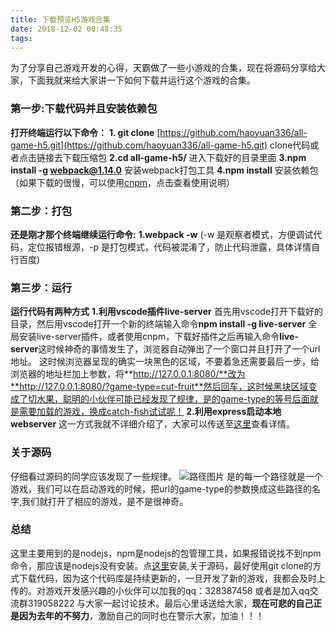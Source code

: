 ```yaml
---
title: 下载预览H5游戏合集
date: 2018-12-02 00:48:35
tags:
---
```

为了分享自己游戏开发的心得，天霸做了一些小游戏的合集，现在将源码分享给大家，下面我就来给大家讲一下如何下载并运行这个游戏的合集。
### **第一步:下载代码并且安装依赖包**
**打开终端运行以下命令：**
   **1. git clone** [https://github.com/haoyuan336/all-game-h5.git](https://github.com/haoyuan336/all-game-h5.git)  clone代码或者点击链接去下载压缩包
   **2.cd all-game-h5/** 进入下载好的目录里面
   **3.npm install -g webpack@1.14.0** 安装webpack打包工具
   **4.npm install** 安装依赖包（如果下载的很慢，可以使用[cnpm](https://npm.taobao.org/)，点击查看使用说明）
### **第二步：打包**
**还是刚才那个终端继续运行命令:**
**1.webpack -w** (-w 是观察者模式，方便调试代码，定位报错根源，-p 是打包模式，代码被混淆了，防止代码泄露，具体详情自行百度)
### **第三步：运行**
**运行代码有两种方式**
**1.利用vscode插件live-server**
首先用vscode打开下载好的目录，然后用vscode打开一个新的终端输入命令**npm install -g live-server** 全局安装live-server插件，或者使用cnpm，下载好插件之后再输入命令**live-server**这时候神奇的事情发生了，浏览器自动弹出了一个窗口并且打开了一个url地址。
这时候浏览器呈现的确实一块黑色的区域，不要着急还需要最后一步，给浏览器的地址栏加上参数，将**http://127.0.0.1:8080/**改为**http://127.0.0.1:8080/?game-type=cut-fruit**然后回车，这时候黑块区域变成了切水果，聪明的小伙伴可能已经发现了规律，是的game-type的等号后面就是需要加载的游戏，换成catch-fish试试呢！
**2.利用express启动本地webserver**
    这一方式我就不详细介绍了，大家可以传送至[这里](/2018/12/02/如何快速的启动一个本地的web服务-nodejs-express/)查看详情。
### **关于源码**
仔细看过源码的同学应该发现了一些规律。
![路径图片](/img/code-path.jpg)
是的每一个路径就是一个游戏，我们可以在启动游戏的时候，把url的game-type的参数换成这些路径的名字,我们就打开了相应的游戏，是不是很神奇。
### **总结**
这里主要用到的是nodejs，npm是nodejs的包管理工具，如果报错说找不到npm命令，那应该是nodejs没有安装。点[这里](https://nodejs.org/en/)安装,关于源码，最好使用git clone的方式下载代码，因为这个代码库是持续更新的，一旦开发了新的游戏，我都会及时上传的。对游戏开发感兴趣的小伙伴可以加我的qq：328387458 或者是加入qq交流群319058222 与大家一起讨论技术。最后心里话送给大家，**现在可悲的自己正是因为去年的不努力**，激励自己的同时也在警示大家，加油！！！